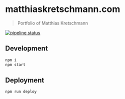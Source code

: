 #  matthiaskretschmann.com
> Portfolio of Matthias Kretschmann

[![pipeline status](https://git.berlin/m/portfolio/badges/master/pipeline.svg)](https://git.berlin/m/portfolio/commits/master)

## Development

```bash
npm i
npm start
```

## Deployment

```bash
npm run deploy
```
